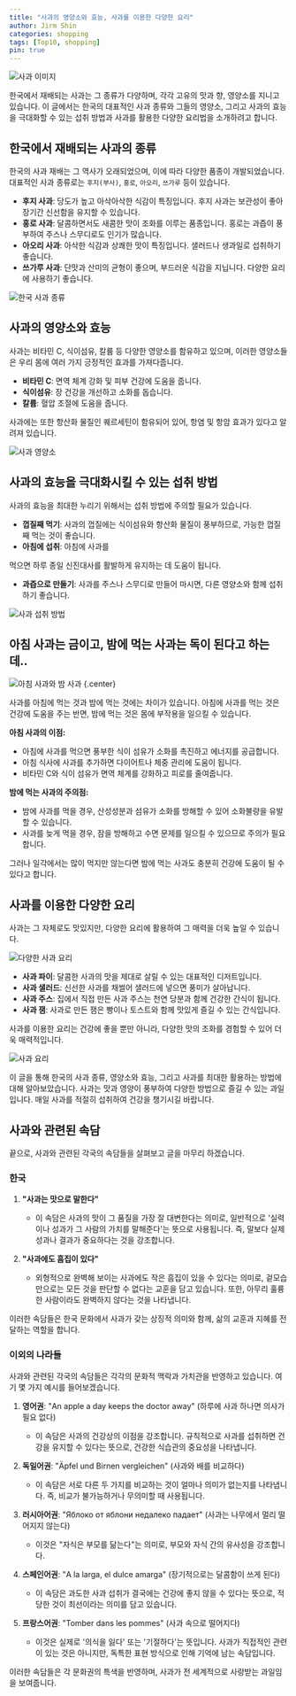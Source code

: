 ```yaml
---
title: "사과의 영양소와 효능, 사과를 이용한 다양한 요리"
author: Jirm Shin
categories: shopping
tags: [Top10, shopping]
pin: true
---
```


![사과 이미지](https://source.unsplash.com/1600x900/?apple)

한국에서 재배되는 사과는 그 종류가 다양하며, 각각 고유의 맛과 향, 영양소를 지니고 있습니다. 이 글에서는 한국의 대표적인 사과 종류와 그들의 영양소, 그리고 사과의 효능을 극대화할 수 있는 섭취 방법과 사과를 활용한 다양한 요리법을 소개하려고 합니다.

## 한국에서 재배되는 사과의 종류

한국의 사과 재배는 그 역사가 오래되었으며, 이에 따라 다양한 품종이 개발되었습니다. 대표적인 사과 종류로는 `후지(부사)`, `홍로`, `아오리`, `쓰가루` 등이 있습니다. 

- **후지 사과**: 당도가 높고 아삭아삭한 식감이 특징입니다. 후지 사과는 보관성이 좋아 장기간 신선함을 유지할 수 있습니다.
- **홍로 사과**: 달콤하면서도 새콤한 맛이 조화를 이루는 품종입니다. 홍로는 과즙이 풍부하여 주스나 스무디로도 인기가 많습니다.
- **아오리 사과**: 아삭한 식감과 상쾌한 맛이 특징입니다. 샐러드나 생과일로 섭취하기 좋습니다.
- **쓰가루 사과**: 단맛과 산미의 균형이 좋으며, 부드러운 식감을 지닙니다. 다양한 요리에 사용하기 좋습니다.

![한국 사과 종류](https://source.unsplash.com/1600x900/?korean-apple)

## 사과의 영양소와 효능

사과는 비타민 C, 식이섬유, 칼륨 등 다양한 영양소를 함유하고 있으며, 이러한 영양소들은 우리 몸에 여러 가지 긍정적인 효과를 가져다줍니다.

- **비타민 C**: 면역 체계 강화 및 피부 건강에 도움을 줍니다.
- **식이섬유**: 장 건강을 개선하고 소화를 돕습니다.
- **칼륨**: 혈압 조절에 도움을 줍니다.

사과에는 또한 항산화 물질인 퀘르세틴이 함유되어 있어, 항염 및 항암 효과가 있다고 알려져 있습니다.

![사과 영양소](https://source.unsplash.com/1600x900/?apple-nutrition)

## 사과의 효능을 극대화시킬 수 있는 섭취 방법

사과의 효능을 최대한 누리기 위해서는 섭취 방법에 주의할 필요가 있습니다. 

- **껍질째 먹기**: 사과의 껍질에는 식이섬유와 항산화 물질이 풍부하므로, 가능한 껍질째 먹는 것이 좋습니다.
- **아침에 섭취**: 아침에 사과를

 먹으면 하루 종일 신진대사를 활발하게 유지하는 데 도움이 됩니다.
- **과즙으로 만들기**: 사과를 주스나 스무디로 만들어 마시면, 다른 영양소와 함께 섭취하기 좋습니다.

![사과 섭취 방법](https://source.unsplash.com/1600x900/?apple-eating)

## 아침 사과는 금이고, 밤에 먹는 사과는 독이 된다고 하는데..

![아침 사과와 밤 사과](https://source.unsplash.com/1600x900/?morning-apple-night-apple) {.center}

사과를 아침에 먹는 것과 밤에 먹는 것에는 차이가 있습니다. 아침에 사과를 먹는 것은 건강에 도움을 주는 반면, 밤에 먹는 것은 몸에 부작용을 일으킬 수 있습니다.

**아침 사과의 이점:**
- 아침에 사과를 먹으면 풍부한 식이 섬유가 소화를 촉진하고 에너지를 공급합니다.
- 아침 식사에 사과를 추가하면 다이어트나 체중 관리에 도움이 됩니다.
- 비타민 C와 식이 섬유가 면역 체계를 강화하고 피로를 줄여줍니다.

**밤에 먹는 사과의 주의점:**
- 밤에 사과를 먹을 경우, 산성성분과 섬유가 소화를 방해할 수 있어 소화불량을 유발할 수 있습니다.
- 사과를 늦게 먹을 경우, 잠을 방해하고 수면 문제를 일으킬 수 있으므로 주의가 필요합니다.

그러나 일각에서는 많이 먹지만 않는다면 밤에 먹는 사과도 충분히 건강에 도움이 될 수 있다고 합니다. 

## 사과를 이용한 다양한 요리

사과는 그 자체로도 맛있지만, 다양한 요리에 활용하여 그 매력을 더욱 높일 수 있습니다. 

![다양한 사과 요리](https://source.unsplash.com/1600x900/?apple-dishes)

- **사과 파이**: 달콤한 사과의 맛을 제대로 살릴 수 있는 대표적인 디저트입니다.
- **사과 샐러드**: 신선한 사과를 채썰어 샐러드에 넣으면 풍미가 살아납니다.
- **사과 주스**: 집에서 직접 만든 사과 주스는 천연 당분과 함께 건강한 간식이 됩니다.
- **사과 잼**: 사과로 만든 잼은 빵이나 토스트와 함께 맛있게 즐길 수 있는 간식입니다.

사과를 이용한 요리는 건강에 좋을 뿐만 아니라, 다양한 맛의 조화를 경험할 수 있어 더욱 매력적입니다.

![사과 요리](https://source.unsplash.com/1600x900/?apple-dishes)

이 글을 통해 한국의 사과 종류, 영양소와 효능, 그리고 사과를 최대한 활용하는 방법에 대해 알아보았습니다. 사과는 맛과 영양이 풍부하여 다양한 방법으로 즐길 수 있는 과일입니다. 매일 사과를 적절히 섭취하여 건강을 챙기시길 바랍니다.

## 사과와 관련된 속담

끝으로, 사과와 관련된 각국의 속담들을 살펴보고 글을 마무리 하겠습니다. 

### 한국

1. **"사과는 맛으로 말한다"**
   - 이 속담은 사과의 맛이 그 품질을 가장 잘 대변한다는 의미로, 일반적으로 '실력이나 성과가 그 사람의 가치를 말해준다'는 뜻으로 사용됩니다. 즉, 말보다 실제 성과나 결과가 중요하다는 것을 강조합니다.

2. **"사과에도 흠집이 있다"**
   - 외형적으로 완벽해 보이는 사과에도 작은 흠집이 있을 수 있다는 의미로, 겉모습만으로는 모든 것을 판단할 수 없다는 교훈을 담고 있습니다. 또한, 아무리 훌륭한 사람이라도 완벽하지 않다는 것을 나타냅니다.

이러한 속담들은 한국 문화에서 사과가 갖는 상징적 의미와 함께, 삶의 교훈과 지혜를 전달하는 역할을 합니다. 

### 이외의 나라들

사과와 관련된 각국의 속담들은 각각의 문화적 맥락과 가치관을 반영하고 있습니다. 여기 몇 가지 예시를 들어보겠습니다.

1. **영어권**: "An apple a day keeps the doctor away" (하루에 사과 하나면 의사가 필요 없다)
   - 이 속담은 사과의 건강상의 이점을 강조합니다. 규칙적으로 사과를 섭취하면 건강을 유지할 수 있다는 뜻으로, 건강한 식습관의 중요성을 나타냅니다.

2. **독일어권**: "Äpfel und Birnen vergleichen" (사과와 배를 비교하다)
   - 이 속담은 서로 다른 두 가지를 비교하는 것이 얼마나 의미가 없는지를 나타냅니다. 즉, 비교가 불가능하거나 무의미할 때 사용됩니다.

3. **러시아어권**: "Яблоко от яблони недалеко падает" (사과는 나무에서 멀리 떨어지지 않는다)
   - 이것은 "자식은 부모를 닮는다"는 의미로, 부모와 자식 간의 유사성을 강조합니다.

4. **스페인어권**: "A la larga, el dulce amarga" (장기적으로는 달콤함이 쓰게 된다)
   - 이 속담은 과도한 사과 섭취가 결국에는 건강에 좋지 않을 수 있다는 뜻으로, 적당한 것이 최선이라는 의미를 담고 있습니다.

5. **프랑스어권**: "Tomber dans les pommes" (사과 속으로 떨어지다)
   - 이것은 실제로 '의식을 잃다' 또는 '기절하다'는 뜻입니다. 사과가 직접적인 관련이 있는 것은 아니지만, 독특한 표현 방식으로 인해 기억에 남는 속담입니다.

이러한 속담들은 각 문화권의 특색을 반영하며, 사과가 전 세계적으로 사랑받는 과일임을 보여줍니다.

